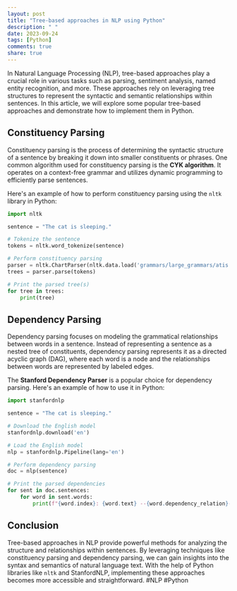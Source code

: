 ```yaml
---
layout: post
title: "Tree-based approaches in NLP using Python"
description: " "
date: 2023-09-24
tags: [Python]
comments: true
share: true
---
```


In Natural Language Processing (NLP), tree-based approaches play a crucial role in various tasks such as parsing, sentiment analysis, named entity recognition, and more. These approaches rely on leveraging tree structures to represent the syntactic and semantic relationships within sentences. In this article, we will explore some popular tree-based approaches and demonstrate how to implement them in Python.

## Constituency Parsing

Constituency parsing is the process of determining the syntactic structure of a sentence by breaking it down into smaller constituents or phrases. One common algorithm used for constituency parsing is the **CYK algorithm**. It operates on a context-free grammar and utilizes dynamic programming to efficiently parse sentences.

Here's an example of how to perform constituency parsing using the `nltk` library in Python:

```python
import nltk

sentence = "The cat is sleeping."

# Tokenize the sentence
tokens = nltk.word_tokenize(sentence)

# Perform constituency parsing
parser = nltk.ChartParser(nltk.data.load('grammars/large_grammars/atis.cfg'))
trees = parser.parse(tokens)

# Print the parsed tree(s)
for tree in trees:
    print(tree)
```

## Dependency Parsing

Dependency parsing focuses on modeling the grammatical relationships between words in a sentence. Instead of representing a sentence as a nested tree of constituents, dependency parsing represents it as a directed acyclic graph (DAG), where each word is a node and the relationships between words are represented by labeled edges.

The **Stanford Dependency Parser** is a popular choice for dependency parsing. Here's an example of how to use it in Python:

```python
import stanfordnlp

sentence = "The cat is sleeping."

# Download the English model
stanfordnlp.download('en')

# Load the English model
nlp = stanfordnlp.Pipeline(lang='en')

# Perform dependency parsing
doc = nlp(sentence)

# Print the parsed dependencies
for sent in doc.sentences:
    for word in sent.words:
        print(f"{word.index}: {word.text} --{word.dependency_relation}--> {sent.words[word.head-1].text}")
```

## Conclusion

Tree-based approaches in NLP provide powerful methods for analyzing the structure and relationships within sentences. By leveraging techniques like constituency parsing and dependency parsing, we can gain insights into the syntax and semantics of natural language text. With the help of Python libraries like `nltk` and StanfordNLP, implementing these approaches becomes more accessible and straightforward. #NLP #Python